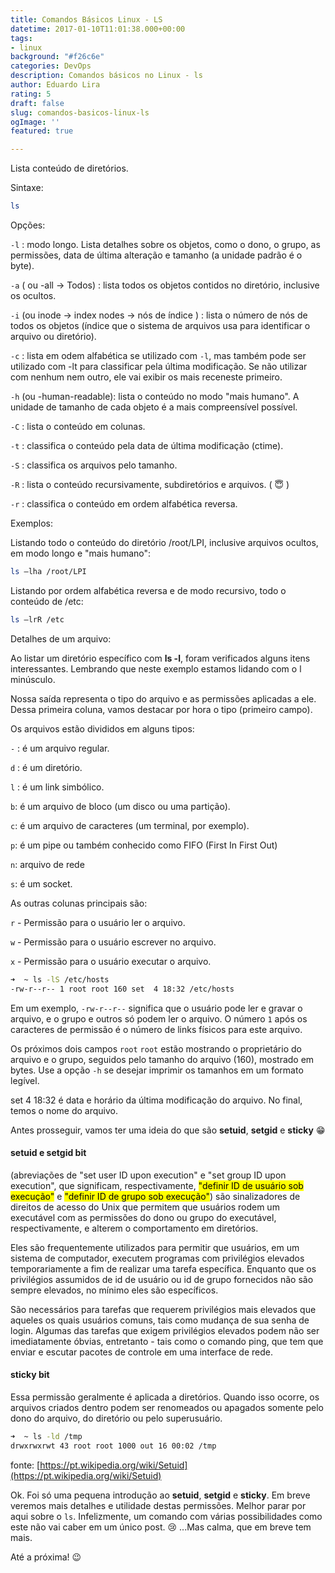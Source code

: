 ```yaml
---
title: Comandos Básicos Linux - LS
datetime: 2017-01-10T11:01:38.000+00:00
tags:
- linux
background: "#f26c6e"
categories: DevOps
description: Comandos básicos no Linux - ls
author: Eduardo Lira
rating: 5
draft: false
slug: comandos-basicos-linux-ls
ogImage: ''
featured: true

---
```

Lista conteúdo de diretórios.

Sintaxe:

```bash
ls
```

Opções:

`-l` : modo longo. Lista detalhes sobre os objetos, como o dono, o grupo, as permissões, data de última alteração e tamanho (a unidade padrão é o byte).

`-a` ( ou -all -> Todos) : lista todos os objetos contidos no diretório, inclusive os ocultos.

`-i` (ou inode -> index nodes -> nós de índice ) : lista o número de nós de todos os objetos (índice que o sistema de arquivos usa para identificar o arquivo ou diretório).

`-c` : lista em odem alfabética se utilizado com `-l`, mas também pode ser utilizado com -lt para classificar pela última modificação. Se não utilizar com nenhum nem outro, ele vai exibir os mais receneste primeiro.

`-h` (ou -human-readable): lista o conteúdo no modo "mais humano". A unidade de tamanho de cada objeto é a mais compreensível possível.

`-C` : lista o conteúdo em colunas.

`-t` : classifica o conteúdo pela data de última modificação (ctime).

`-S` : classifica os arquivos pelo tamanho.

`-R` : lista o conteúdo recursivamente, subdiretórios e arquivos. ( :innocent: )

`-r` : classifica o conteúdo em ordem alfabética reversa.

Exemplos:

Listando todo o conteúdo do diretório /root/LPI, inclusive arquivos ocultos, em modo longo e "mais humano":

```bash
ls –lha /root/LPI
```

Listando por ordem alfabética reversa e de modo recursivo, todo o conteúdo de /etc:

```bash
ls –lrR /etc
```

Detalhes de um arquivo:

Ao listar um diretório específico com **ls -l**, foram verificados alguns itens interessantes. Lembrando que neste exemplo estamos lidando com o l minúsculo.

Nossa saída representa o tipo do arquivo e as permissões aplicadas a ele. Dessa primeira coluna, vamos destacar por hora o tipo (primeiro campo).

Os arquivos estão divididos em alguns tipos:

`-` : é um arquivo regular.

`d` : é um diretório.

`l` : é um link simbólico.

`b`: é um arquivo de bloco (um disco ou uma partição).

`c`: é um arquivo de caracteres (um terminal, por exemplo).

`p`: é um pipe ou também conhecido como FIFO (First In First Out)

`n`: arquivo de rede

`s`: é um socket.

As outras colunas principais são:

`r` - Permissão para o usuário ler o arquivo.

`w` - Permissão para o usuário escrever no arquivo.

`x` - Permissão para o usuário executar o arquivo.

```bash
➜  ~ ls -lS /etc/hosts
-rw-r--r-- 1 root root 160 set  4 18:32 /etc/hosts
```

Em um exemplo, `-rw-r--r--` significa que o usuário pode ler e gravar o arquivo, e o grupo e outros só podem ler o arquivo. O número `1` após os caracteres de permissão é o número de links físicos para este arquivo.

Os próximos dois campos `root` `root` estão mostrando o proprietário do arquivo e o grupo, seguidos pelo tamanho do arquivo (160), mostrado em bytes. Use a opção `-h` se desejar imprimir os tamanhos em um formato legível.

set 4 18:32 é data e horário da última modificação do arquivo. No final, temos o nome do arquivo.

Antes prosseguir, vamos ter uma ideia do que são **setuid**, **setgid** e **sticky** :grin:

#### setuid e setgid bit

(abreviações de "set user ID upon execution" e "set group ID upon execution", que significam, respectivamente, <mark>"definir ID de usuário sob execução"</mark> e <mark>"definir ID de grupo sob execução"</mark>) são sinalizadores de direitos de acesso do Unix que permitem que usuários rodem um executável com as permissões do dono ou grupo do executável, respectivamente, e alterem o comportamento em diretórios.

Eles são frequentemente utilizados para permitir que usuários, em um sistema de computador, executem programas com privilégios elevados temporariamente a fim de realizar uma tarefa específica. Enquanto que os privilégios assumidos de id de usuário ou id de grupo fornecidos não são sempre elevados, no mínimo eles são específicos.

São necessários para tarefas que requerem privilégios mais elevados que aqueles os quais usuários comuns, tais como mudança de sua senha de login. Algumas das tarefas que exigem privilégios elevados podem não ser imediatamente óbvias, entretanto - tais como o comando ping, que tem que enviar e escutar pacotes de controle em uma interface de rede.

#### sticky bit

Essa permissão geralmente é aplicada a diretórios. Quando isso ocorre, os arquivos criados dentro podem ser renomeados ou apagados somente pelo dono do arquivo, do diretório ou pelo superusuário.

```bash
➜  ~ ls -ld /tmp
drwxrwxrwt 43 root root 1000 out 16 00:02 /tmp
```

fonte: [https://pt.wikipedia.org/wiki/Setuid](https://pt.wikipedia.org/wiki/Setuid)

Ok. Foi só uma pequena introdução ao **setuid**, **setgid** e **sticky**. Em breve veremos mais detalhes e utilidade destas permissões. Melhor parar por aqui sobre o `ls`. Infelizmente, um comando com várias possibilidades como este não vai caber em um único post. :cry: ...Mas calma, que em breve tem mais.

Até a próxima! :wink: